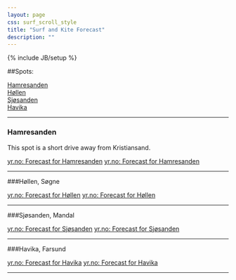 ```yaml
---
layout: page
css: surf_scroll_style
title: "Surf and Kite Forecast"
description: ""
---
```

{% include JB/setup %}

<script src="http://ajax.googleapis.com/ajax/libs/jquery/1.11.1/jquery.min.js"></script>
<script>
$(document).ready(function() {
    var s = $("#sticker");
    var pos = s.position();                    
    $(window).scroll(function() {
        var windowpos = $(window).scrollTop();
        if (windowpos - 160 >= pos.top) {
            s.addClass("stick");
        	s.html("<img src='/images/surf_kite_forcast/windarrows.png'>" );
        } else {
            s.removeClass("stick"); 
        	s.html("" );
        }
    });
});

</script>
<link rel="stylesheet" href="my_styles.css">
<div id='sticker'>  </div>

##Spots:

[Hamresanden](#hamresanden)
<br>
[Høllen](#hllen)
<br>
[Sjøsanden](#sjsanden)
<br>
[Havika](#havika)


---



### <a name="hamresanden"> Hamresanden </a>



This spot is a short drive away from Kristiansand.
     
        



<script src="http://www.yr.no/place/Norway/Vest-Agder/Kristiansand/Hamresanden/external_box_three_days.js"></script><noscript><a href="http://www.yr.no/place/Norway/Vest-Agder/Kristiansand/Hamresanden/">yr.no: Forecast for Hamresanden</a></noscript>
<script src="http://www.yr.no/place/Norway/Vest-Agder/Kristiansand/Hamresanden/external_box_hour_by_hour.js"></script><noscript><a href="http://www.yr.no/place/Norway/Vest-Agder/Kristiansand/Hamresanden/">yr.no: Forecast for Hamresanden</a></noscript>


---

###<a name="hllen">Høllen, Søgne </a>

<script src="http://www.yr.no/place/Norway/Vest-Agder/Søgne/Høllen/external_box_three_days.js"></script><noscript><a href="http://www.yr.no/place/Norway/Vest-Agder/Søgne/Høllen/">yr.no: Forecast for Høllen</a></noscript>
<script src="http://www.yr.no/place/Norway/Vest-Agder/Søgne/Høllen/external_box_hour_by_hour.js"></script><noscript><a href="http://www.yr.no/place/Norway/Vest-Agder/Søgne/Høllen/">yr.no: Forecast for Høllen</a></noscript>

---


###<a name="sjsanden">Sjøsanden, Mandal </a>

<script src="http://www.yr.no/place/Norway/Vest-Agder/Mandal/Sjøsanden/external_box_three_days.js"></script><noscript><a href="http://www.yr.no/place/Norway/Vest-Agder/Mandal/Sjøsanden/">yr.no: Forecast for Sjøsanden</a></noscript>
<script src="http://www.yr.no/place/Norway/Vest-Agder/Mandal/Sjøsanden/external_box_hour_by_hour.js"></script><noscript><a href="http://www.yr.no/place/Norway/Vest-Agder/Mandal/Sjøsanden/">yr.no: Forecast for Sjøsanden</a></noscript>

---

###<a name="havika">Havika, Farsund</a>

<script src="http://www.yr.no/place/Norway/Vest-Agder/Farsund/Havika/external_box_three_days.js"></script><noscript><a href="http://www.yr.no/place/Norway/Vest-Agder/Farsund/Havika/">yr.no: Forecast for Havika</a></noscript>
<script src="http://www.yr.no/place/Norway/Vest-Agder/Farsund/Havika/external_box_hour_by_hour.js"></script><noscript><a href="http://www.yr.no/place/Norway/Vest-Agder/Farsund/Havika/">yr.no: Forecast for Havika</a></noscript>


---
